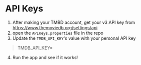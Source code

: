 # API Keys
1.  After making your TMBD account, get your v3 API key from https://www.themoviedb.org/settings/api
2. open the `APIKeys.properties` file in the repo 
3. Update the `TMDB_API_KEY`'s value with your personal API key
> TMDB_API_KEY=**<API KEY GOES HERE>**
4. Run the app and see if it works!

